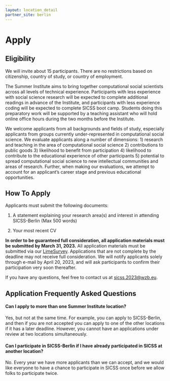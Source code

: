 ```yaml
---
layout: location_detail
partner_site: berlin
---
```


# Apply

## Eligibility

We will invite about 15 participants. There are no restrictions based on citizenship, country of study, or country of employment.

The Summer Institute aims to bring together computational social scientists across all levels of technical experience. Participants with less experience with social science research will be expected to complete additional readings in advance of the Institute, and participants with less experience coding will be expected to complete SICSS boot camp. Students doing this preparatory work will be supported by a teaching assistant who will hold online office hours during the two months before the Institute.

We welcome applicants from all backgrounds and fields of study, especially applicants from groups currently under-represented in computational social science. We evaluate applicants along a number of dimensions: 1) research and teaching in the area of computational social science 2) contributions to public goods 3) likelihood to benefit from participation 4) likelihood to contribute to the educational experience of other participants 5) potential to spread computational social science to new intellectual communities and areas of research. Further, when making our evaluations, we attempt to account for an applicant’s career stage and previous educational opportunities.

## How To Apply

Applicants must submit the following documents:

1) A statement explaining your research area(s) and interest in attending SICSS-Berlin (Max 500 words)

2) Your most recent CV

**In order to be guaranteed full consideration, all application materials must be submitted by March 31, 2023.** All application materials must be submitted via our [LimeSurvey](https://poll.wzb.eu/index.php/613839?lang=en). Applications that are not complete by the deadline may not receive full consideration. We will notify applicants solely through e-mail by April 20, 2023, and will ask participants to confirm their participation very soon thereafter.

If you have any questions, feel free to contact us at <sicss.2023@wzb.eu>.

## Application Frequently Asked Questions

#### Can I apply to more than one Summer Institute location?

Yes, but not at the same time. For example, you can apply to SICSS-Berlin, and then if you are not accepted you can apply to one of the other locations if it has a later deadline. However, you cannot have an applications under review at two locations simultaneously.

#### Can I participate in SICSS-Berlin if I have already participated in SICSS at another location?

No. Every year we have more applicants than we can accept, and we would like everyone to have a chance to participate in SICSS once before we allow folks to participate twice.
